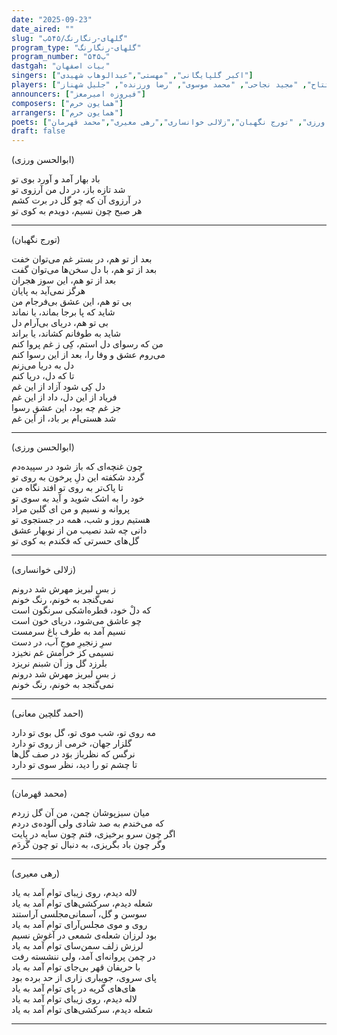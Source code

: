 ```yaml
---
date: "2025-09-23"
date_aired: ""
slug: "گلهای-رنگارنگ/۵۴۵ب"
program_type: "گلهای-رنگارنگ"
program_number: "۵۴۵ب"
dastgah: "بیات اصفهان"
singers: ["اکبر گلپایگانی", "مهستی","عبدالوهاب شهیدی"]
players: ["همایون خرم", "امیرناصر افتتاح", "مجید نجاحی", "محمد موسوی", "رضا ورزنده", "جلیل شهناز"]
announcers: ["فیروزه امیرمعز"]
composers: ["همایون خرم"]
arrangers: ["همایون خرم"]
poets: ["احمد گلچین معانی", "ابوالحسن ورزی", "تورج نگهبان","زلالی خوانساری","رهی معیری","محمد قهرمان"]
draft: false
---
```


(ابوالحسن ورزی)

باد بهار آمد و آورد بوی تو  
شد تازه باز، در دل من آرزوی تو  
در آرزوی آن که چو گل در برت کشم  
هر صبح چون نسیم، دویدم به کوی تو

---

(تورج نگهبان)

بعد از تو هم، در بستر غم می‌توان خفت  
بعد از تو هم، با دل سخن‌ها می‌توان گفت  
بعد از تو هم، این سوز هجران  
هرگز نمی‌آید به پایان  
بی تو هم، این عشق بی‌فرجام من  
شاید که پا برجا بماند، یا نماند  
بی تو هم، دریای بی‌آرام دل  
شاید به طوفانم کشاند، یا براند  
من که رسوای دل استم، کِی ز غم پروا کنم  
می‌روم عشق و وفا را، بعد از این رسوا کنم  
دل به دریا می‌زنم  
تا که دل، دریا کنم  
دل کِی شود آزاد از این غم  
فریاد از این دل، داد از این غم  
جز غم چه بود، این عشقِ رسوا  
شد هستی‌ام بر باد، از این غم  

---

(ابوالحسن ورزی)

چون غنچه‌ای که باز شود در سپیده‌دم  
گردد شکفته این دلِ پرخون به روی تو  
تا پاک‌تر به روی تو افتد نگاه من  
خود را به اشک شوید و آید به سوی تو  
پروانه و نسیم و من ای گلبن مراد  
هستیم روز و شب، همه در جستجوی تو  
دانی چه شد نصیب من از نوبهار عشق  
گل‌های حسرتی که فکندم به کوی تو  

---

(زلالی خوانساری)

ز بس لبریز مهرش شد درونم  
نمی‌گنجد به خونم، رنگ خونم  
که دلْ خود، قطره‌اشکی سرنگون است  
چو عاشق می‌شود، دریای خون است  
نسیم آمد به طرف باغ سرمست  
سرِ زنجیرِ موجِ آب، در دست  
نسیمی کز خرامش غم نخیزد  
بلرزد گل وز آن شبنم نریزد  
ز بس لبریز مهرش شد درونم  
نمی‌گنجد به خونم، رنگ خونم

---

(احمد گلچین معانی)

مه روی تو، شب موی تو، گل بوی تو دارد  
گلزار جهان، خرمی از روی تو دارد  
نرگس که نظرباز بوَد در صف گل‌ها  
تا چشم تو را دید، نظر سوی تو دارد

---

(محمد قهرمان)

میان سبزپوشان چمن، من آن گل زردم  
كه می‌خندم به صد شادی ولی آلوده‌ی دردم  
اگر چون سرو برخیزی، فتم چون سایه در پایت  
وگر چون باد بگریزی، به دنبال تو چون گَردَم  

---

(رهی معیری)

لاله دیدم، روی زیبای توام آمد به یاد  
شعله دیدم، سركشی‌های توام آمد به یاد  
سوسن و گل، آسمانی‌‌مجلسی آراستند  
روی و موی مجلس‌آرای توام آمد به یاد  
بود لرزان شعله‌ی شمعی در آغوش نسیم  
لرزش زلف سمن‌سای توام آمد به یاد  
در چمن پروانه‌ای آمد، ولی ننشسته رفت  
با حریفان قهر بی‌جای توام آمد به یاد  
پای سروی، جویباری زاری از حد برده بود  
های‌های گریه در پای توام آمد به یاد  
لاله دیدم، روی زیبای توام آمد به یاد  
شعله دیدم، سركشی‌های توام آمد به یاد

---
